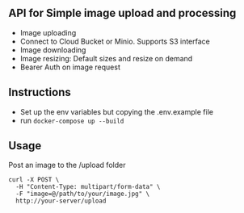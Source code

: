 ## API for Simple image upload and processing

- Image uploading
- Connect to Cloud Bucket or Minio. Supports S3 interface
- Image downloading
- Image resizing: Default sizes and resize on demand
- Bearer Auth on image request


## Instructions

- Set up the env variables but copying the .env.example file
- run `docker-compose up --build`

## Usage
Post an image to the /upload folder

```
curl -X POST \
  -H "Content-Type: multipart/form-data" \
  -F "image=@/path/to/your/image.jpg" \
  http://your-server/upload
  
```